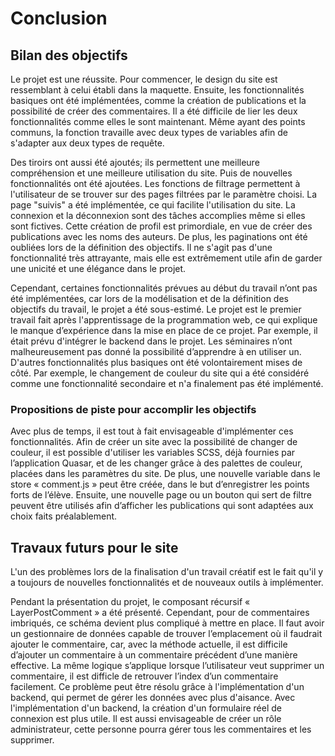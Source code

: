 
# Conclusion 

## Bilan des objectifs

Le projet est une réussite. 
Pour commencer, le design du site est ressemblant à celui établi dans la maquette. 
Ensuite, les fonctionnalités basiques ont été implémentées, comme la création de publications et la possibilité de créer des commentaires. 
Il a été difficile de lier les deux fonctionnalités comme elles le sont maintenant. 
Même ayant des points communs, la fonction travaille avec deux types de variables afin de s'adapter aux deux types de requête. 

Des tiroirs ont aussi été ajoutés; ils permettent une meilleure compréhension et une meilleure utilisation du site. 
Puis de nouvelles fonctionnalités ont été ajoutées. 
Les fonctions de filtrage permettent à l'utilisateur de se trouver sur des pages filtrées par le paramètre choisi. 
La page "suivis" a été implémentée, ce qui facilite l'utilisation du site. 
La connexion et la déconnexion sont des tâches accomplies même si elles sont fictives. 
Cette création de profil est primordiale, en vue de créer des publications avec les noms des auteurs. 
De plus, les paginations ont été oubliées lors de la définition des objectifs. 
Il ne s'agit pas d'une fonctionnalité très attrayante, mais elle est extrêmement utile afin de garder une unicité et une élégance dans le projet. 

Cependant, certaines fonctionnalités prévues au début du travail n’ont pas été implémentées, car lors de la modélisation et de la définition des objectifs du travail, le projet a été sous-estimé.
Le projet est le premier travail fait après l'apprentissage de la programmation web, ce qui explique le manque d’expérience dans la mise en place de ce projet. 
Par exemple, il était prévu d'intégrer le backend dans le projet. 
Les séminaires n’ont malheureusement pas donné la possibilité d’apprendre à en utiliser un. 
D'autres fonctionnalités plus basiques ont été volontairement mises de côté. 
Par exemple, le changement de couleur du site qui a été considéré comme une fonctionnalité secondaire et n'a finalement pas été implémenté.

### Propositions de piste pour accomplir les objectifs  

Avec plus de temps, il est tout à fait envisageable d'implémenter ces fonctionnalités. 
Afin de créer un site avec la possibilité de changer de couleur, il est possible d'utiliser les variables SCSS, déjà fournies par l’application Quasar, et de les changer grâce à des palettes de couleur, placées dans les paramètres du site. 
De plus, une nouvelle variable dans le store « comment.js » peut être créée, dans le but d’enregistrer les points forts de l’élève. 
Ensuite, une nouvelle page ou un bouton qui sert de filtre peuvent être utilisés afin d’afficher les publications qui sont adaptées aux choix faits préalablement.

## Travaux futurs pour le site

L'un des problèmes lors de la finalisation d'un travail créatif est le fait qu'il y a toujours de nouvelles fonctionnalités et de nouveaux outils à implémenter. 

Pendant la présentation du projet, le composant récursif « LayerPostComment » a été présenté. 
Cependant, pour de commentaires imbriqués, ce schéma devient plus compliqué à mettre en place. 
Il faut avoir un gestionnaire de données capable de trouver l’emplacement où il faudrait ajouter le commentaire, car, avec la méthode actuelle, il est difficile d’ajouter un commentaire à un commentaire précédent d’une manière effective. 
La même logique s’applique lorsque l’utilisateur veut supprimer un commentaire, il est difficle de retrouver l’index d’un commentaire facilement. 
Ce problème peut être résolu grâce à l'implémentation d'un backend, qui permet de gérer les données avec plus d'aisance. 
Avec l'implémentation d'un backend, la création d'un formulaire réel de connexion est plus utile.
Il est aussi envisageable de créer un rôle administrateur, cette personne pourra gérer tous les commentaires et les supprimer.